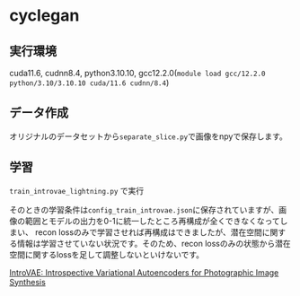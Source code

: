 # cyclegan

## 実行環境
cuda11.6, cudnn8.4, python3.10.10, gcc12.2.0(`module load gcc/12.2.0 python/3.10/3.10.10 cuda/11.6 cudnn/8.4`)


## データ作成
オリジナルのデータセットから```separate_slice.py```で画像をnpyで保存します。


## 学習
```train_introvae_lightning.py``` 
で実行

そのときの学習条件は```config_train_introvae.json```に保存されていますが、画像の範囲とモデルの出力を0-1に統一したところ再構成が全くできなくなってしまい、
recon lossのみで学習させれば再構成はできましたが、潜在空間に関する情報は学習させていない状況です。そのため、recon lossのみの状態から潜在空間に関するlossを足して調整しないといけないです。




[IntroVAE: Introspective Variational Autoencoders for Photographic Image Synthesis](https://arxiv.org/abs/1807.06358)
